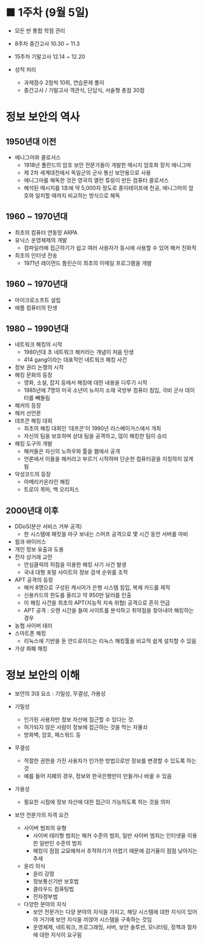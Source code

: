 # ■ 1주차 (9월 5일)

- 모든 반 통합 학점 관리
- 8주차 중간고사 10.30 ~ 11.3
- 15주차 기말고사 12.14 ~ 12.20

- 성적 처리
    - 과제점수 2점씩 10회, 연습문제 풀이
    - 중간고사 / 기말고사 객관식, 단답식, 서술형 총점 30점
    

# 정보 보안의 역사

## 1950년대 이전

- 에니그마와 콜로서스
    - 1918년 폴란드의 암호 보안 전문가들이 개발한 메시지 암호화 장치 에니그마
    - 제 2차 세계대전에서 독일군의 군사 통신 보안용으로 사용
    - 에니그마를 해독한 것은 영국의 앨런 튜링이 만든 컴퓨터 콜로서스
    - 해석된 메시지를 1초에 약 5,000자 정도로 종이테이프에 천공, 에니그마의 암호와 일치할 때까지 비교하는 방식으로 해독

## 1960 ~ 1970년대

- 최초의 컴퓨터 연동망 ARPA
- 유닉스 운영체제의 개발
    - 컴파일러에 접근하기가 쉽고 여러 사용자가 동시에 사용할 수 있어 해커 친화적
- 최초의 인터넷 전송
    - 1971년 레이먼드 톰린슨이 최초의 이메일 프로그램을 개발

## 1960 ~ 1970년대

- 마이크로소프트 설립
- 애플 컴퓨터의 탄생

## 1980 ~ 1990년대

- 네트워크 해킹의 시작
    - 1980년대 초 네트워크 해커라는 개념이 처음 탄생
    - 414 gang이라는 대표적인 네트워크 해킹 사건
- 정보 권리 논쟁의 시작
- 해킹 문화의 등장
    - 영화, 소설, 잡지 등에서 해킹에 대한 내용을 다루기 시작
    - 1985년에 7명의 미국 소년이 뉴저지 소재 국방부 컴퓨터 침입, 극비 군사 데이터를 빼돌림
- 해커의 등장
- 해커 선언문
- 데프콘 해킹 대회
    - 최초의 해킹 대회인 ‘데프콘’이 1990년 라스베이거스에서 개최
    - 자신의 팀을 보호하며 상대 팀을 공격하고, 많이 해킹한 팀이 승리
- 해킹 도구의 개발
    - 해커들은 자신의 노하우와 툴을 웹에서 공개
    - 언론에서 이들을 해커라고 부르기 시작하며 단순한 컴퓨터광을 지칭하지 않게 됨
- 악성코드의 등장
    - 아메리카온라인 해킹
    - 트로이 목마, 백 오리피스

## 2000년대 이후

- DDoS(분산 서비스 거부 공격)
    - 한 시스템에 패킷을 마구 보내는 스머프 공격으로 몇 시간 동안 서버를 마비
- 웜과 바이러스
- 개인 정보 유출과 도용
- 전자 상거래 교란
    - 안심클릭의 허점을 이용한 해킹 사기 사건 발생
    - 국내 대형 포털 사이트의 정보 검색 순위를 조작
- APT 공격의 등장
    - 해커 8명으로 구성된 캐시어가 은행 시스템 침입, 복제 카드를 제작
    - 신용카드의 한도를 올리고 약 950만 달러를 인출
    - 이 해킹 사건을 최초의 APT(지능적 지속 위협) 공격으로 흔히 언급
    - APT 공격 : 오랜 시간을 들여 사이트를 분석하고 취약점을 찾아내어 해킹하는 경우
- 농협 사이버 테러
- 스마트폰 해킹
    - 리눅스에 기반을 둔 안드로이드는 리눅스 해킹툴을 비교적 쉽게 설치할 수 있음
- 가상 화폐 해킹

# 정보 보안의 이해

- 보안의 3대 요소 : 기밀성, 무결성, 가용성
- 기밀성
    - 인가된 사용자만 정보 자산에 접근할 수 있다는 것.
    - 허가되지 않은 사람이 정보에 접근하는 것을 막는 자물쇠
    - 방화벽, 암호, 패스워드 등
- 무결성
    - 적절한 권한을 가진 사용자가 인가한 방법으로만 정보를 변경할 수 있도록 하는 것
    - 예를 들어 지폐의 경우, 정보와 한국은행만이 만들거나 바꿀 수 있음
- 가용성
    - 필요한 시점에 정보 자산에 대한 접근이 가능하도록 하는 것을 의미

- 보안 전문가의 자격 요건
    - 사이버 범죄의 유형
        - 사이버 테러형 범죄는 해커 수준의 범죄, 일반 사이버 범죄는 인터넷을 이용한 일반인 수준의 범죄
        - 해킹이 점점 교묘해져서 추적하기가 어렵기 때문에 검거율이 점점 낮아지는 추세
    - 윤리 의식
        - 윤리 강령
        - 정보통신기반 보호법
        - 클라우드 컴퓨팅법
        - 전자정부법
    - 다양한 분야의 지식
        - 보안 전문가는 다양 분야의 지식을 가지고, 해당 시스템에 대한 지식이 있어야 거기에 보안 지식을 끼얹어 시스템을 구축하는 것임
        - 운영체제, 네트워크, 프로그래밍, 서버, 보안 솔루션, 모니터링, 정책과 절차에 대한 지식이 요구됨